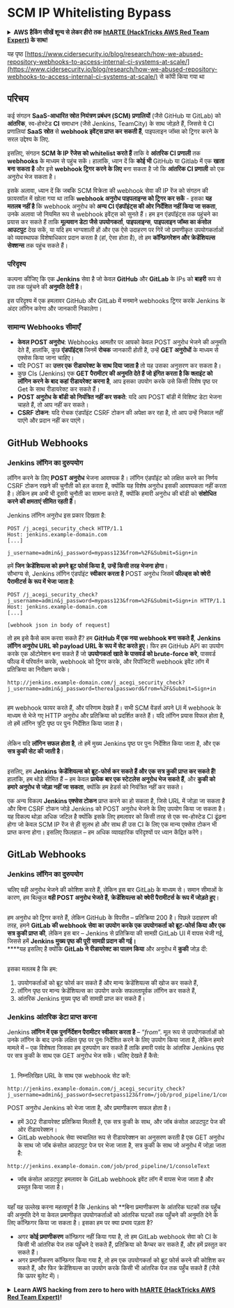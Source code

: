 # SCM IP Whitelisting Bypass

<details>

<summary><strong>AWS हैकिंग सीखें शून्य से लेकर हीरो तक</strong> <a href="https://training.hacktricks.xyz/courses/arte"><strong>htARTE (HackTricks AWS Red Team Expert)</strong></a><strong> के साथ!</strong></summary>

HackTricks का समर्थन करने के अन्य तरीके:

* यदि आप चाहते हैं कि आपकी **कंपनी का विज्ञापन HackTricks में दिखाई दे** या **HackTricks को PDF में डाउनलोड करें**, तो [**सब्सक्रिप्शन प्लान्स**](https://github.com/sponsors/carlospolop) देखें!
* [**आधिकारिक PEASS & HackTricks स्वैग**](https://peass.creator-spring.com) प्राप्त करें
* [**The PEASS Family**](https://opensea.io/collection/the-peass-family) की खोज करें, हमारा एक्सक्लूसिव [**NFTs**](https://opensea.io/collection/the-peass-family) का संग्रह
* 💬 [**Discord group**](https://discord.gg/hRep4RUj7f) में **शामिल हों** या [**telegram group**](https://t.me/peass) या **Twitter** पर मुझे 🐦 [**@carlospolopm**](https://twitter.com/carlospolopm) **का पालन करें**.
* **HackTricks** के [**github repos**](https://github.com/carlospolop/hacktricks) और [**HackTricks Cloud**](https://github.com/carlospolop/hacktricks-cloud) में PRs सबमिट करके अपनी हैकिंग ट्रिक्स साझा करें.

</details>

यह पृष्ठ [https://www.cidersecurity.io/blog/research/how-we-abused-repository-webhooks-to-access-internal-ci-systems-at-scale/](https://www.cidersecurity.io/blog/research/how-we-abused-repository-webhooks-to-access-internal-ci-systems-at-scale/) से कॉपी किया गया था

## परिचय

कई संगठन **SaaS-आधारित स्रोत नियंत्रण प्रबंधन (SCM) प्रणालियों** (जैसे GitHub या GitLab) को **आंतरिक**, स्व-होस्टेड **CI** समाधान (जैसे Jenkins, TeamCity) के साथ जोड़ते हैं, जिससे ये CI प्रणालियां **SaaS स्रोत** से **webhook इवेंट्स प्राप्त कर सकती हैं**, पाइपलाइन जॉब्स को ट्रिगर करने के सरल उद्देश्य के लिए.

इसलिए, संगठन **SCM के IP रेंजेस को whitelist करते हैं** ताकि वे **आंतरिक CI प्रणाली** तक **webhooks** के माध्यम से पहुंच सकें। हालांकि, ध्यान दें कि **कोई भी** GitHub या Gitlab में एक **खाता बना सकता है** और इसे **webhook ट्रिगर करने के लिए** बना सकता है जो कि **आंतरिक CI प्रणाली** को एक अनुरोध भेज सकता है।

इसके अलावा, ध्यान दें कि जबकि SCM विक्रेता की webhook सेवा की IP रेंज को संगठन की फ़ायरवॉल में खोला गया था ताकि **webhook अनुरोध पाइपलाइन्स को ट्रिगर कर सकें** - इसका **यह मतलब नहीं है** कि webhook अनुरोध को **अन्य CI एंडपॉइंट्स की ओर निर्देशित नहीं किया जा सकता**, उनके अलावा जो नियमित रूप से webhook इवेंट्स को सुनते हैं। हम इन एंडपॉइंट्स तक पहुंचने का प्रयास कर सकते हैं ताकि **मूल्यवान डेटा जैसे उपयोगकर्ता**, **पाइपलाइन्स**, **पाइपलाइन जॉब्स का कंसोल आउटपुट** देख सकें, या यदि हम भाग्यशाली हों और एक ऐसे उदाहरण पर गिरें जो प्रमाणीकृत उपयोगकर्ताओं को व्यवस्थापक विशेषाधिकार प्रदान करता है (हां, ऐसा होता है), तो हम **कॉन्फ़िगरेशन और क्रेडेंशियल्स सेक्शन्स** तक पहुंच सकते हैं।

### परिदृश्य

कल्पना कीजिए कि एक **Jenkins** सेवा है जो केवल **GitHub** और **GitLab** के IPs को **बाहरी** रूप से उस तक पहुंचने की **अनुमति देती है**।

इस परिदृश्य में एक हमलावर GitHub और GitLab में मनमाने webhooks ट्रिगर करके Jenkins के अंदर लॉगिन करेगा और जानकारी निकालेगा।

### सामान्य Webhooks सीमाएँ

* **केवल POST अनुरोध**: Webhooks आमतौर पर आपको केवल POST अनुरोध भेजने की अनुमति देते हैं, हालांकि, कुछ **एंडपॉइंट्स** जिनमें **रोचक** जानकारी होती है, उन्हें **GET अनुरोधों** के माध्यम से एक्सेस किया जाना चाहिए।
* यदि POST का **उत्तर एक रीडायरेक्ट के साथ दिया जाता है** तो यह उसका अनुसरण कर सकता है।
* कुछ CIs (Jenkins) एक **GET पैरामीटर की अनुमति देते हैं जो इंगित करता है कि क्लाइंट को लॉगिन करने के बाद कहां रीडायरेक्ट करना है**, आप इसका उपयोग करके उसे किसी विशेष पृष्ठ पर Get के साथ रीडायरेक्ट कर सकते हैं।
* **POST अनुरोध के बॉडी को नियंत्रित नहीं कर सकते**: यदि आप POST बॉडी में विशिष्ट डेटा भेजना चाहते हैं, तो आप नहीं कर सकते।
* **CSRF टोकन**: यदि रोचक एंडपॉइंट CSRF टोकन की अपेक्षा कर रहा है, तो आप उन्हें निकाल नहीं पाएंगे और प्रदान नहीं कर पाएंगे।

## GitHub Webhooks

### Jenkins लॉगिन का दुरुपयोग

लॉगिन करने के लिए **POST अनुरोध** भेजना आवश्यक है। लॉगिन एंडपॉइंट को लक्षित करने का निर्णय CSRF टोकन रखने की चुनौती को हल करता है, क्योंकि यह विशेष अनुरोध इसकी आवश्यकता नहीं करता है। लेकिन हम अभी भी दूसरी चुनौती का सामना करते हैं, क्योंकि हमारी अनुरोध की बॉडी को **संशोधित करने की क्षमताएं सीमित रहती हैं**।

Jenkins लॉगिन अनुरोध इस प्रकार दिखता है:
```
POST /j_acegi_security_check HTTP/1.1
Host: jenkins.example-domain.com
[...]

j_username=admin&j_password=mypass123&from=%2F&Submit=Sign+in
```
हमें **जिन क्रेडेंशियल्स को हमने ब्रूट फोर्स किया है, उन्हें किसी तरह भेजना होगा**।\
सौभाग्य से, Jenkins लॉगिन एंडपॉइंट **स्वीकार करता है** POST अनुरोध जिसमें **फील्ड्स को क्वेरी पैरामीटर्स के रूप में भेजा जाता है**:
```
POST /j_acegi_security_check?j_username=admin&j_password=mypass123&from=%2F&Submit=Sign+in HTTP/1.1
Host: jenkins.example-domain.com
[...]

[webhook json in body of request]
```
तो हम इसे कैसे काम करवा सकते हैं? हम **GitHub में एक नया webhook बना सकते हैं**, **Jenkins लॉगिन अनुरोध URL को payload URL के रूप में सेट करते हुए**। फिर हम GitHub API का उपयोग करके एक ऑटोमेशन बना सकते हैं जो **उपयोगकर्ता खाते के पासवर्ड को brute-force करे**, पासवर्ड फील्ड में परिवर्तन करके, webhook को ट्रिगर करके, और रिपॉजिटरी webhook इवेंट लॉग में प्रतिक्रिया का निरीक्षण करके।
```
http://jenkins.example-domain.com/j_acegi_security_check?j_username=admin&j_password=therealpassword&from=%2F&Submit=Sign+in
```
<figure><img src="../../.gitbook/assets/image (7) (1) (1).png" alt=""><figcaption></figcaption></figure>

हम webhook फायर करते हैं, और परिणाम देखते हैं। सभी SCM वेंडर्स अपने UI में webhook के माध्यम से भेजे गए HTTP अनुरोध और प्रतिक्रिया को प्रदर्शित करते हैं।
यदि लॉगिन प्रयास विफल होता है, तो हमें लॉगिन त्रुटि पृष्ठ पर पुनः निर्देशित किया जाता है।

<figure><img src="../../.gitbook/assets/image (6) (1) (2).png" alt=""><figcaption></figcaption></figure>

लेकिन यदि **लॉगिन सफल होता है**, तो हमें मुख्य Jenkins पृष्ठ पर पुनः निर्देशित किया जाता है, और एक **सत्र कुकी सेट की जाती है**।

<figure><img src="../../.gitbook/assets/image (3) (1) (1).png" alt=""><figcaption></figcaption></figure>

इसलिए, हम **Jenkins क्रेडेंशियल्स को ब्रूट-फोर्स कर सकते हैं और एक सत्र कुकी प्राप्त कर सकते हैं!**\
हालांकि, हम थोड़े सीमित हैं – हम केवल **प्रत्येक बार एक स्टेटलेस अनुरोध भेज सकते हैं**, और **कुकी को हमारे अनुरोध से जोड़ा नहीं जा सकता**, क्योंकि हम हेडर्स को नियंत्रित नहीं कर सकते।

एक अन्य विकल्प **Jenkins एक्सेस टोकन** प्राप्त करने का हो सकता है, जिसे URL में जोड़ा जा सकता है और बिना CSRF टोकन जोड़े Jenkins को POST अनुरोध भेजने के लिए उपयोग किया जा सकता है। यह विकल्प थोड़ा अधिक जटिल है क्योंकि इसके लिए हमलावर को किसी तरह से एक स्व-होस्टेड CI ढूंढना होगा जो केवल SCM IP रेंज से ही सुलभ हो और साथ ही उस CI के लिए एक मान्य एक्सेस टोकन भी प्राप्त करना होगा। इसलिए फिलहाल – हम अधिक व्यावहारिक परिदृश्यों पर ध्यान केंद्रित करेंगे।

## GitLab Webhooks

### Jenkins लॉगिन का दुरुपयोग

चलिए वही अनुरोध भेजने की कोशिश करते हैं, लेकिन इस बार GitLab के माध्यम से। समान सीमाओं के कारण, हम बिल्कुल **वही POST अनुरोध भेजते हैं, क्रेडेंशियल्स को क्वेरी पैरामीटर्स के रूप में जोड़ते हुए**।

<figure><img src="../../.gitbook/assets/image (2) (2) (1).png" alt=""><figcaption></figcaption></figure>

हम अनुरोध को ट्रिगर करते हैं, लेकिन GitHub के विपरीत – प्रतिक्रिया 200 है। पिछले उदाहरण की तरह, हमने **GitLab की webhook सेवा का उपयोग करके एक उपयोगकर्ता को ब्रूट-फोर्स किया और एक सत्र कुकी प्राप्त की**, लेकिन इस बार – Jenkins से प्रतिक्रिया की सामग्री GitLab UI में वापस भेजी गई, जिससे हमें **Jenkins मुख्य पृष्ठ की पूरी सामग्री प्रदान की गई।**\
\*\*\*\*यह इसलिए है क्योंकि **GitLab ने रीडायरेक्ट का पालन किया** और अनुरोध में **कुकी** जोड़ दी:

<figure><img src="../../.gitbook/assets/image (4) (1) (2).png" alt=""><figcaption></figcaption></figure>

इसका मतलब है कि हम:

1. उपयोगकर्ताओं को ब्रूट फोर्स कर सकते हैं और मान्य क्रेडेंशियल्स की खोज कर सकते हैं,
2. लॉगिन पृष्ठ पर मान्य क्रेडेंशियल्स का उपयोग करके सफलतापूर्वक लॉगिन कर सकते हैं,
3. आंतरिक Jenkins मुख्य पृष्ठ की सामग्री प्राप्त कर सकते हैं।

### Jenkins आंतरिक डेटा प्राप्त करना

Jenkins **लॉगिन में एक पुनर्निर्देशन पैरामीटर स्वीकार करता है** – “_from_”. मूल रूप से उपयोगकर्ताओं को उनके लॉगिन के बाद उनके लक्षित पृष्ठ पर पुनः निर्देशित करने के लिए उपयोग किया जाता है, लेकिन हमारे मामले में – एक विशेषता जिसका हम दुरुपयोग कर सकते हैं ताकि हमारी पसंद के आंतरिक Jenkins पृष्ठ पर सत्र कुकी के साथ एक GET अनुरोध भेज सकें। चलिए देखते हैं कैसे:

<figure><img src="../../.gitbook/assets/image (5) (1) (1) (2).png" alt=""><figcaption></figcaption></figure>

1. निम्नलिखित URL के साथ एक webhook सेट करें:
```
http://jenkins.example-domain.com/j_acegi_security_check?j_username=admin&j_password=secretpass123&from=/job/prod_pipeline/1/consoleText&Submit=Sign+in
```
POST अनुरोध Jenkins को भेजा जाता है, और प्रमाणीकरण सफल होता है।

* हमें 302 रीडायरेक्ट प्रतिक्रिया मिलती है, एक सत्र कुकी के साथ, और जॉब कंसोल आउटपुट पेज की ओर रीडायरेक्शन।
* GitLab webhook सेवा स्वचालित रूप से रीडायरेक्शन का अनुसरण करती है एक GET अनुरोध के साथ जो जॉब कंसोल आउटपुट पेज पर भेजा जाता है, सत्र कुकी के साथ जो अनुरोध में जोड़ा जाता है:
```
http://jenkins.example-domain.com/job/prod_pipeline/1/consoleText
```
* जॉब कंसोल आउटपुट हमलावर के GitLab webhook इवेंट लॉग में वापस भेजा जाता है और प्रस्तुत किया जाता है।

<figure><img src="../../.gitbook/assets/image (1) (3).png" alt=""><figcaption></figcaption></figure>

यहाँ यह उल्लेख करना महत्वपूर्ण है कि Jenkins को **बिना प्रमाणीकरण के आंतरिक घटकों तक पहुँच की अनुमति देने या केवल प्रमाणीकृत उपयोगकर्ताओं को आंतरिक घटकों तक पहुँचने की अनुमति देने के लिए कॉन्फ़िगर किया जा सकता है। इसका हम पर क्या प्रभाव पड़ता है?

* अगर **कोई प्रमाणीकरण** कॉन्फ़िगर नहीं किया गया है, तो हम GitLab webhook सेवा को CI के किसी भी आंतरिक पेज तक पहुँचने दे सकते हैं, प्रतिक्रिया को कैप्चर कर सकते हैं, और हमें प्रस्तुत कर सकते हैं।
* अगर प्रमाणीकरण कॉन्फ़िगर किया गया है, तो हम एक उपयोगकर्ता को ब्रूट फोर्स करने की कोशिश कर सकते हैं, और फिर क्रेडेंशियल्स का उपयोग करके किसी भी आंतरिक पेज तक पहुँच सकते हैं (जैसे कि ऊपर बुलेट में)।

<details>

<summary><strong>Learn AWS hacking from zero to hero with</strong> <a href="https://training.hacktricks.xyz/courses/arte"><strong>htARTE (HackTricks AWS Red Team Expert)</strong></a><strong>!</strong></summary>

HackTricks का समर्थन करने के अन्य तरीके:

* अगर आप अपनी **कंपनी का विज्ञापन HackTricks में देखना चाहते हैं** या **HackTricks को PDF में डाउनलोड करना चाहते हैं** तो [**SUBSCRIPTION PLANS**](https://github.com/sponsors/carlospolop) देखें!
* [**आधिकारिक PEASS & HackTricks स्वैग**](https://peass.creator-spring.com) प्राप्त करें
* [**The PEASS Family**](https://opensea.io/collection/the-peass-family) की खोज करें, हमारा एक्सक्लूसिव [**NFTs**](https://opensea.io/collection/the-peass-family) संग्रह
* 💬 [**Discord group**](https://discord.gg/hRep4RUj7f) में शामिल हों या [**telegram group**](https://t.me/peass) में शामिल हों या मुझे **Twitter** 🐦 [**@carlospolopm**](https://twitter.com/carlospolopm) पर **फॉलो** करें।
* **HackTricks** के [**github repos**](https://github.com/carlospolop/hacktricks) और [**HackTricks Cloud**](https://github.com/carlospolop/hacktricks-cloud) में PRs सबमिट करके अपनी हैकिंग ट्रिक्स साझा करें।

</details>
